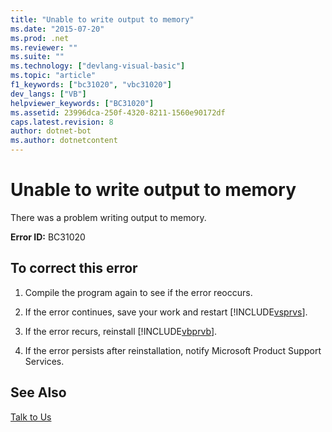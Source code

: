 ```yaml
---
title: "Unable to write output to memory"
ms.date: "2015-07-20"
ms.prod: .net
ms.reviewer: ""
ms.suite: ""
ms.technology: ["devlang-visual-basic"]
ms.topic: "article"
f1_keywords: ["bc31020", "vbc31020"]
dev_langs: ["VB"]
helpviewer_keywords: ["BC31020"]
ms.assetid: 23996dca-250f-4320-8211-1560e90172df
caps.latest.revision: 8
author: dotnet-bot
ms.author: dotnetcontent
---
```

# Unable to write output to memory
There was a problem writing output to memory.  
  
 **Error ID:** BC31020  
  
## To correct this error  
  
1.  Compile the program again to see if the error reoccurs.  
  
2.  If the error continues, save your work and restart [!INCLUDE[vsprvs](~/includes/vsprvs-md.md)].  
  
3.  If the error recurs, reinstall [!INCLUDE[vbprvb](~/includes/vbprvb-md.md)].  
  
4.  If the error persists after reinstallation, notify Microsoft Product Support Services.  
  
## See Also  
 [Talk to Us](/visualstudio/ide/talk-to-us)
